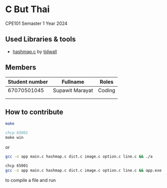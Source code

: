 # C But Thai

CPE101 Semaster 1 Year 2024

## Used Libraries & tools

- [hashmap.c](https://github.com/tidwall/hashmap.c) by [tidwall](https://github.com/tidwall)

## Members

| Student number | Fullname        | Roles  |
| -------------- | --------------- | ------ |
| 67070501045    | Supawit Marayat | Coding |
|                |                 |        |
|                |                 |        |

## How to contribute

```bash
make
```
```for windows
chcp 65001
make win
```

or

```bash
gcc -o app main.c hashmap.c dict.c image.c option.c line.c && ./a
```
```bash for windows
chcp 65001
gcc -o app main.c hashmap.c dict.c image.c option.c line.c && app.exe
```


to compile a file and run



